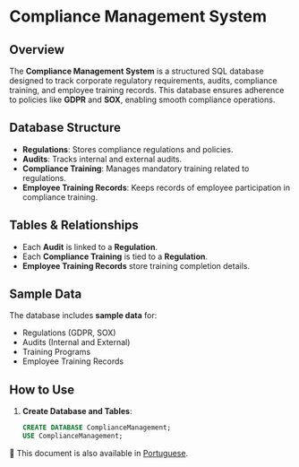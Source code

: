 # Compliance Management System

## Overview
The **Compliance Management System** is a structured SQL database designed to track corporate regulatory requirements, audits, compliance training, and employee training records. This database ensures adherence to policies like **GDPR** and **SOX**, enabling smooth compliance operations.

## Database Structure
- **Regulations**: Stores compliance regulations and policies.
- **Audits**: Tracks internal and external audits.
- **Compliance Training**: Manages mandatory training related to regulations.
- **Employee Training Records**: Keeps records of employee participation in compliance training.

## Tables & Relationships
- Each **Audit** is linked to a **Regulation**.
- Each **Compliance Training** is tied to a **Regulation**.
- **Employee Training Records** store training completion details.

## Sample Data
The database includes **sample data** for:
- Regulations (GDPR, SOX)
- Audits (Internal and External)
- Training Programs
- Employee Training Records

## How to Use
1. **Create Database and Tables**:
   ```sql
   CREATE DATABASE ComplianceManagement;
   USE ComplianceManagement;

📖 This document is also available in [Portuguese](README-pt.md).
